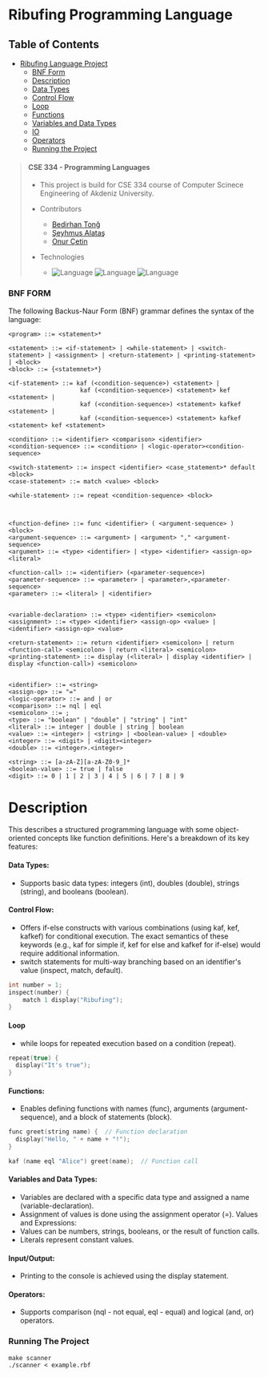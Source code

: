 # Ribufing Programming Language

## Table of Contents

- [Ribufing Language Project](#ribufing-language-project)
  - [BNF Form](#bnf-form)
  - [Description](#description)
  - [Data Types](#data-types)
  - [Control Flow](#control-flow)
  - [Loop](#loop)
  - [Functions](#functions)
  - [Variables and Data Types](#variables-and-data-types)
  - [IO](#inputoutput)
  - [Operators](#operators)
  - [Running the Project](#running-the-project)

> #### CSE 334 - Programming Languages
>
> - This project is build for CSE 334 course of Computer Scinece Engineering of Akdeniz University.
> - Contributors
>
>   - [Bedirhan Tonğ](https://github.com/bedirhantong)
>   - [Şeyhmus Alataş](https://github.com/alatasms)
>   - [Onur Çetin](https://github.com/onurcetindev)
>
> - Technologies
>   - ![Language](https://img.shields.io/badge/-C-blue) ![Language](https://img.shields.io/badge/-Lex-yellow.svg) ![Language](https://img.shields.io/badge/-Yacc-red.svg)

### BNF FORM

The following Backus-Naur Form (BNF) grammar defines the syntax of the language:

```bnf
<program> ::= <statement>*

<statement> ::= <if-statement> | <while-statement> | <switch-statement> | <assignment> | <return-statement> | <printing-statement> | <block>
<block> ::= {<statemnet>*}

<if-statement> ::= kaf (<condition-sequence>) <statement> |
                    kaf (<condition-sequence>) <statement> kef <statement> |
                    kaf (<condition-sequence>) <statement> kafkef <statement> |
                    kaf (<condition-sequence>) <statement> kafkef <statement> kef <statement>

<condition> ::= <identifier> <comparison> <identifier>
<condition-sequence> ::= <condition> | <logic-operator><condition-sequence>

<switch-statement> ::= inspect <identifier> <case_statement>* default <block>
<case-statement> ::= match <value> <block>

<while-statement> ::= repeat <condition-sequence> <block>



<function-define> ::= func <identifier> ( <argument-sequence> ) <block>
<argument-sequence> ::= <argument> | <argument> "," <argument-sequence>
<argument> ::= <type> <identifier> | <type> <identifier> <assign-op> <literal>

<function-call> ::= <identifier> (<parameter-sequence>)
<parameter-sequence> ::= <parameter> | <parameter>,<parameter-sequence>
<parameter> ::= <literal> | <identifier>


<variable-declaration> ::= <type> <identifier> <semicolon>
<assignment> ::= <type> <identifier> <assign-op> <value> | <identifier> <assign-op> <value>

<return-statement> ::= return <identifier> <semicolon> | return <function-call> <semicolon> | return <literal> <semicolon>
<printing-statement> ::= display (<literal> | display <identifier> | display <function-call>) <semicolon>


<identifier> ::= <string>
<assign-op> ::= "="
<logic-operator> ::= and | or
<comparison> ::= nql | eql
<semicolon> ::= ;
<type> ::= "boolean" | "double" | "string" | "int"
<literal> ::= integer | double | string | boolean
<value> ::= <integer> | <string> | <boolean-value> | <double>
<integer> ::= <digit> | <digit><integer>
<double> ::= <integer>.<integer>

<string> ::= [a-zA-Z][a-zA-Z0-9_]*
<boolean-value> ::= true | false
<digit> ::= 0 | 1 | 2 | 3 | 4 | 5 | 6 | 7 | 8 | 9
```

# Description

This describes a structured programming language with some object-oriented concepts like function definitions. Here's a breakdown of its key features:

#### Data Types:

- Supports basic data types: integers (int), doubles (double), strings (string), and booleans (boolean).

#### Control Flow:

- Offers if-else constructs with various combinations (using kaf, kef, kafkef) for conditional execution. The exact semantics of these keywords (e.g., kaf for simple if, kef for else and kafkef for if-else) would require additional information.
- switch statements for multi-way branching based on an identifier's value (inspect, match, default).

```c
int number = 1;
inspect(number) {
    match 1 display("Ribufing");
}
```

#### Loop

- while loops for repeated execution based on a condition (repeat).

```c
repeat(true) {
  display("It's true");
}
```

#### Functions:

- Enables defining functions with names (func), arguments (argument-sequence), and a block of statements (block).

```c
func greet(string name) {  // Function declaration
  display("Hello, " + name + "!");
}

kaf (name eql "Alice") greet(name);  // Function call
```

#### Variables and Data Types:

- Variables are declared with a specific data type and assigned a name (variable-declaration).
- Assignment of values is done using the assignment operator (=).
  Values and Expressions:
- Values can be numbers, strings, booleans, or the result of function calls.
- Literals represent constant values.

#### Input/Output:

- Printing to the console is achieved using the display statement.

#### Operators:

- Supports comparison (nql - not equal, eql - equal) and logical (and, or) operators.

### Running The Project

```ribufing
make scanner
./scanner < example.rbf
```

